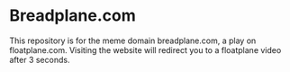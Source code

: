 # Breadplane.com
This repository is for the meme domain breadplane.com, a play on floatplane.com. Visiting the website will redirect you to a floatplane video after 3 seconds.

